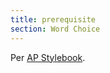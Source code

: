 ```yaml
---
title: prerequisite
section: Word Choice
---
```

Per [AP Stylebook](https://www.apstylebook.com/ask_the_editors/25496).